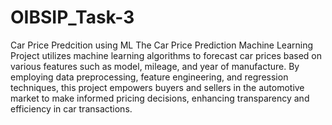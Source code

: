 # OIBSIP_Task-3
Car Price Predcition using ML
The Car Price Prediction Machine Learning Project utilizes machine learning algorithms to forecast car prices based on various features such as model, mileage, and year of manufacture. By employing data preprocessing, feature engineering, and regression techniques, this project empowers buyers and sellers in the automotive market to make informed pricing decisions, enhancing transparency and efficiency in car transactions.
